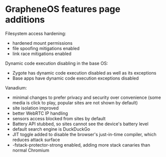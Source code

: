 # GrapheneOS features page additions
Filesystem access hardening:
- hardened mount permissions
- file spoofing mitigations enabled
- link race mitigations enabled

Dynamic code execution disabling in the base OS:
- Zygote has dynamic code execution disabled as well as its exceptions
- Base apps have dynamic code execution exceptions disabled

Vanadium:
- minimal changes to prefer privacy and security over convenience (some media is click to play, popular sites are not shown by default)
- site isolation improved
- better WebRTC IP handling
- sensors access blocked from sites by default
- Battery API stubbed, so sites cannot see the device's battery level
- default search engine is DuckDuckGo
- JIT toggle added to disable the browser's just-in-time compiler, which reduces attack surface
- -fstack-protector-strong enabled, adding more stack canaries than normal Chromium
